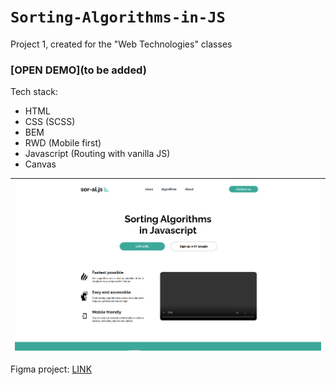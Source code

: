 # `Sorting-Algorithms-in-JS`

Project 1, created for the "Web Technologies" classes

### [OPEN DEMO](to be added)

Tech stack:
- HTML
- CSS (SCSS)
- BEM
- RWD (Mobile first)
- Javascript (Routing with vanilla JS)
- Canvas

|![alt text](https://github.com/nerooc/Sorting-Algorithms-in-JS/blob/main/assets/img/preview.png)
|-
Figma project: [LINK](https://www.figma.com/file/UXaEkoDvMQ0vMi6siSpnw9/Sorting-Algorithms-in-JS-Official?node-id=33%3A945)
